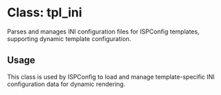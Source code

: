 # Class: tpl_ini

Parses and manages INI configuration files for ISPConfig templates, supporting dynamic template configuration.

## Usage
This class is used by ISPConfig to load and manage template-specific INI configuration data for dynamic rendering.
